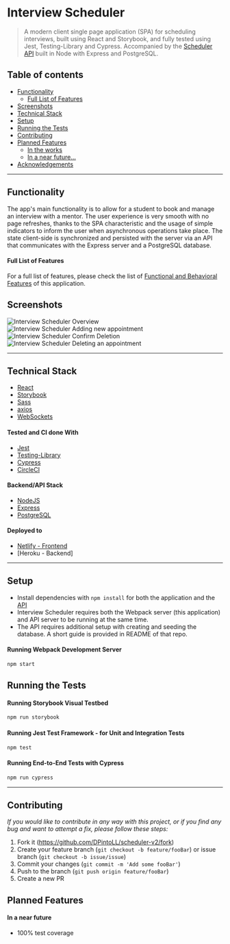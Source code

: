 # Interview Scheduler

> A modern client single page application (SPA) for scheduling interviews, built using React and Storybook, and fully tested using Jest, Testing-Library and Cypress. Accompanied by the [Scheduler API](https://github.com/DPintoLL/scheduler-api) built in Node with Express and PostgreSQL.

## Table of contents

- [Functionality](#Functionality)
  - [Full List of Features](#Full-List-of-Features)
- [Screenshots](#Screenshots)
- [Technical Stack](#Technical-Stack)
- [Setup](#Setup)
- [Running the Tests](#Running-the-Tests)
- [Contributing](#contributing)
- [Planned Features](#Planned-Features)
  - [In the works](#in-the-works)
  - [In a near future...](#in-a-near-future)
- [Acknowledgements](#acknowledgements)

---

## Functionality

The app's main functionality is to allow for a student to book and manage an interview with a mentor. The user experience is very smooth with no page refreshes, thanks to the SPA characteristic and the usage of simple indicators to inform the user when asynchronous operations take place. The state client-side is synchronized and persisted with the server via an API that communicates with the Express server and a PostgreSQL database.

#### Full List of Features

For a full list of features, please check the list of [Functional and Behavioral Features](https://github.com/DPintoLL/scheduler-v2/blob/master/docs/functional-behavioral-features.md) of this application.

## Screenshots

![Interview Scheduler Overview](https://github.com/DPintoLL/scheduler-v2/blob/master/docs/interview-scheduler-overview.png)
![Interview Scheduler Adding new appointment](https://github.com/DPintoLL/scheduler-v2/blob/master/docs/interview-scheduler-save.png)
![Interview Scheduler Confirm Deletion](https://github.com/DPintoLL/scheduler-v2/blob/master/docs/interview-scheduler-confirm.png)
![Interview Scheduler Deleting an appointment](https://github.com/DPintoLL/scheduler-v2/blob/master/docs/interview-scheduler-deleting.png)

---

## Technical Stack

- [React](https://reactjs.org/)
- [Storybook](https://storybook.js.org/)
- [Sass](https://sass-lang.com/)
- [axios](https://github.com/axios/axios)
- [WebSockets](https://www.npmjs.com/package/ws)

#### Tested and CI done With

- [Jest](https://www.jestjs.io)
- [Testing-Library](https://testing-library.com/)
- [Cypress](https://www.cypress.io)
- [CircleCI](https://circleci.com/)

#### Backend/API Stack

- [NodeJS](https://nodejs.org/en/)
- [Express](https://expressjs.com/)
- [PostgreSQL](https://www.postgresql.org/)

#### Deployed to
- [Netlify - Frontend](https://bit.ly/interview-scheduler)
- [Heroku - Backend]

---

## Setup

- Install dependencies with `npm install` for both the application and the [API](https://github.com/DPintoLL/scheduler-api)
- Interview Scheduler requires both the Webpack server (this application) and API server to be running at the same time.
- The API requires additional setup with creating and seeding the database. A short guide is provided in README of that repo.

#### Running Webpack Development Server

```sh
npm start
```

## Running the Tests

#### Running Storybook Visual Testbed

```sh
npm run storybook
```

#### Running Jest Test Framework - for Unit and Integration Tests

```sh
npm test
```

#### Running End-to-End Tests with Cypress

```sh
npm run cypress
```

---

## Contributing

_If you would like to contribute in any way with this project, or if you find any bug and want to attempt a fix, please follow these steps:_

1. Fork it (<https://github.com/DPintoLL/scheduler-v2/fork>)
2. Create your feature branch (`git checkout -b feature/fooBar`) or issue branch (`git checkout -b issue/issue`)
3. Commit your changes (`git commit -m 'Add some fooBar'`)
4. Push to the branch (`git push origin feature/fooBar`)
5. Create a new PR

## Planned Features

#### In a near future
- 100% test coverage
